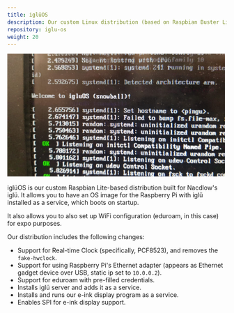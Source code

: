 ```yaml
---
title: iglüOS
description: Our custom Linux distribution (based on Raspbian Buster Lite) built for our Raspberry Pi Zero W, which enables Ethernet Driver, SPI for e-ink display, and our custom services.
repository: iglu-os
weight: 20
---
```


<img src="/igluOS.jpeg" width="500" />

iglüOS is our custom Raspbian Lite-based distribution built for Nacdlow's iglü.
It allows you to have an OS image for the Raspberry Pi with iglü installed as a
service, which boots on startup.

It also allows you to also set up WiFi configuration (eduroam, in this case)
for expo purposes.

Our distribution includes the following changes:

- Support for Real-time Clock (specifically, PCF8523), and removes the
  `fake-hwclock`.
- Support for using Raspberry Pi's Ethernet adapter (appears as Ethernet gadget
  device over USB, static ip set to `10.0.0.2`).
- Support for eduroam with pre-filled credentials.
- Installs iglü server and adds it as a service.
- Installs and runs our e-ink display program as a service.
- Enables SPI for e-ink display support.
